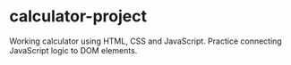 # calculator-project
Working calculator using HTML, CSS and JavaScript. Practice connecting JavaScript logic to DOM elements. 
